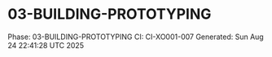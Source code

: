 # 03-BUILDING-PROTOTYPING
Phase: 03-BUILDING-PROTOTYPING
CI: CI-XO001-007
Generated: Sun Aug 24 22:41:28 UTC 2025

